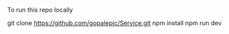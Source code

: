 To run this repo locally 

     
git clone https://github.com/gopalepic/Service.git
npm install 
npm run dev

      
        


